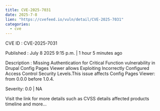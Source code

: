 ```yaml
--- 
title: CVE-2025-7031
date: 2025-7-8
lien: "https://cvefeed.io/vuln/detail/CVE-2025-7031"
categories:
  - cve
---
```


CVE ID : CVE-2025-7031

Published :  July 8
2025
9:15 p.m. | 1 hour
5 minutes ago

Description : Missing Authentication for Critical Function vulnerability in Drupal Config Pages Viewer allows Exploiting Incorrectly Configured Access Control Security Levels.This issue affects Config Pages Viewer: from 0.0.0 before 1.0.4.

Severity: 0.0 | NA

Visit the link for more details
such as CVSS details
affected products
timeline
and more...

